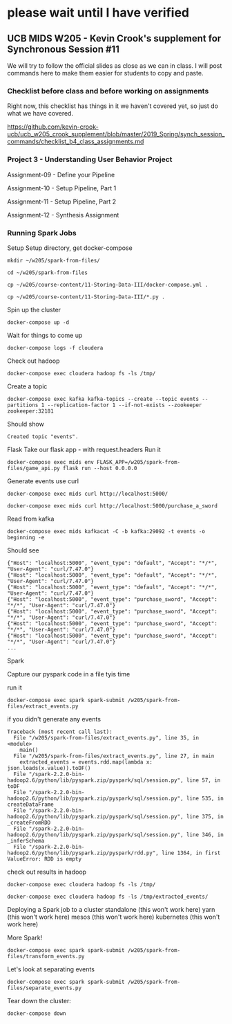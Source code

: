 # please wait until I have verified

## UCB MIDS W205 - Kevin Crook's supplement for Synchronous Session #11

We will try to follow the official slides as close as we can in class.  I will post commands here to make them easier for students to copy and paste.

### Checklist before class and before working on assignments

Right now, this checklist has things in it we haven't covered yet, so just do what we have covered.

https://github.com/kevin-crook-ucb/ucb_w205_crook_supplement/blob/master/2019_Spring/synch_session_commands/checklist_b4_class_assignments.md

### Project 3 - Understanding User Behavior Project

Assignment-09 - Define your Pipeline

Assignment-10 - Setup Pipeline, Part 1

Assignment-11 - Setup Pipeline, Part 2

Assignment-12 - Synthesis Assignment

### Running Spark Jobs

Setup
Setup directory, get docker-compose
```
mkdir ~/w205/spark-from-files/

cd ~/w205/spark-from-files

cp ~/w205/course-content/11-Storing-Data-III/docker-compose.yml .

cp ~/w205/course-content/11-Storing-Data-III/*.py .
```

Spin up the cluster
```
docker-compose up -d
```

Wait for things to come up
```
docker-compose logs -f cloudera
```

Check out hadoop
```
docker-compose exec cloudera hadoop fs -ls /tmp/
```

Create a topic
```
docker-compose exec kafka kafka-topics --create --topic events --partitions 1 --replication-factor 1 --if-not-exists --zookeeper zookeeper:32181
```

Should show
```
Created topic "events".
```

Flask
Take our flask app - with request.headers
Run it
```
docker-compose exec mids env FLASK_APP=/w205/spark-from-files/game_api.py flask run --host 0.0.0.0
```

Generate events 
use curl
```
docker-compose exec mids curl http://localhost:5000/

docker-compose exec mids curl http://localhost:5000/purchase_a_sword
```

Read from kafka
```
docker-compose exec mids kafkacat -C -b kafka:29092 -t events -o beginning -e
```

Should see
```
{"Host": "localhost:5000", "event_type": "default", "Accept": "*/*", "User-Agent": "curl/7.47.0"}
{"Host": "localhost:5000", "event_type": "default", "Accept": "*/*", "User-Agent": "curl/7.47.0"}
{"Host": "localhost:5000", "event_type": "default", "Accept": "*/*", "User-Agent": "curl/7.47.0"}
{"Host": "localhost:5000", "event_type": "purchase_sword", "Accept": "*/*", "User-Agent": "curl/7.47.0"}
{"Host": "localhost:5000", "event_type": "purchase_sword", "Accept": "*/*", "User-Agent": "curl/7.47.0"}
{"Host": "localhost:5000", "event_type": "purchase_sword", "Accept": "*/*", "User-Agent": "curl/7.47.0"}
{"Host": "localhost:5000", "event_type": "purchase_sword", "Accept": "*/*", "User-Agent": "curl/7.47.0"}
...
```

Spark

Capture our pyspark code in a file tyis time

run it
```
docker-compose exec spark spark-submit /w205/spark-from-files/extract_events.py
```

if you didn't generate any events
```
Traceback (most recent call last):
  File "/w205/spark-from-files/extract_events.py", line 35, in <module>
    main()
  File "/w205/spark-from-files/extract_events.py", line 27, in main
    extracted_events = events.rdd.map(lambda x: json.loads(x.value)).toDF()
  File "/spark-2.2.0-bin-hadoop2.6/python/lib/pyspark.zip/pyspark/sql/session.py", line 57, in toDF
  File "/spark-2.2.0-bin-hadoop2.6/python/lib/pyspark.zip/pyspark/sql/session.py", line 535, in createDataFrame
  File "/spark-2.2.0-bin-hadoop2.6/python/lib/pyspark.zip/pyspark/sql/session.py", line 375, in _createFromRDD
  File "/spark-2.2.0-bin-hadoop2.6/python/lib/pyspark.zip/pyspark/sql/session.py", line 346, in _inferSchema
  File "/spark-2.2.0-bin-hadoop2.6/python/lib/pyspark.zip/pyspark/rdd.py", line 1364, in first
ValueError: RDD is empty
```

check out results in hadoop
```
docker-compose exec cloudera hadoop fs -ls /tmp/

docker-compose exec cloudera hadoop fs -ls /tmp/extracted_events/
```

Deploying a Spark job to a cluster 
standalone (this won't work here)
yarn (this won't work here)
mesos (this won't work here)
kubernetes (this won't work here)

More Spark!

```
docker-compose exec spark spark-submit /w205/spark-from-files/transform_events.py
```

Let's look at separating events
```
docker-compose exec spark spark-submit /w205/spark-from-files/separate_events.py
```

Tear down the cluster:
```
docker-compose down
```
